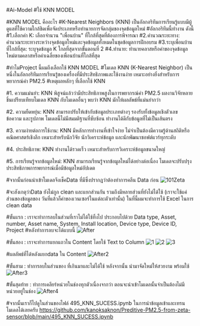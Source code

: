 #Ai-Model
#ใช้ KNN MODEL

#KNN MODEL คืออะไร
#K-Nearest Neighbors (KNN) เป็นอัลกอริทึมการเรียนรู้แบบมีผู้ดูแลที่ใช้ความใกล้ชิดเพื่อจัดประเภทหรือทำนายการจัดกลุ่มของจุดข้อมูลใหม่
#อัลกอริทึมนี้ทำงาน ดังนี้
#1.เลือกค่า K: เลือกจำนวน "เพื่อนบ้าน" ที่ใกล้ที่สุดที่ต้องการพิจารณา
#2.คำนวณระยะทาง: คำนวณระยะทางระหว่างจุดข้อมูลใหม่และจุดข้อมูลทั้งหมดในชุดข้อมูลการฝึกอบรม
#3.ระบุเพื่อนบ้านที่ใกล้ที่สุด: ระบุจุดข้อมูล K ใกลที่สุดจากขั้นตอนที่ 2
#4.ทำนาย: ทำนายคลาสหรือค่าของจุดข้อมูลใหม่ตามคลาสหรือค่าเฉลี่ยของเพื่อนบ้านที่ใกล้ที่สุด

#ทำไมProject นี้ผมถึงเลือกใช้ KNN MODEL
#โมเดล KNN (K-Nearest Neighbor) เป็นหนึ่งในอัลกอริทึมการเรียนรู้ของเครื่องที่มีประสิทธิภาพและใช้งานง่าย เหมาะอย่างยิ่งสำหรับการพยากรณ์ค่า PM2.5
#เหตุผลหลักๆ ที่เลือกใช้ KNN 

#1. ความแม่นยำ: KNN พิสูจน์แล้วว่ามีประสิทธิภาพสูงในการพยากรณ์ค่า PM2.5 ผลงานวิจัยหลายชิ้นเปรียบเทียบโมเดล KNN กับโมเดลอื่นๆ พบว่า KNN มักให้ผลลัพธ์ที่แม่นยำกว่า

#2. ความยืดหยุ่น: KNN สามารถปรับให้เข้ากับข้อมูลประเภทต่างๆ รองรับทั้งข้อมูลเชิงตัวเลข ข้อความ และรูปภาพ โมเดลนี้ไม่มีสมมติฐานที่ซับซ้อน ทำงานได้ดีกับข้อมูลที่ไม่เป็นเส้นตรง

#3. ความง่ายต่อการใช้งาน: KNN มีหลักการทำงานที่เข้าใจง่าย ไม่จำเป็นต้องมีความรู้ด้านสถิติหรือคณิตศาสตร์เชิงลึก เหมาะสำหรับนักวิจัย นักวิเคราะห์ข้อมูล และนักพัฒนาซอฟต์แวร์ทุกระดับ

#4. ประสิทธิภาพ: KNN ทำงานได้รวดเร็ว เหมาะสำหรับการวิเคราะห์ข้อมูลขนาดใหญ่

#5. การเรียนรู้จากข้อมูลใหม่: KNN สามารถเรียนรู้จากข้อมูลใหม่ได้อย่างต่อเนื่อง โมเดลจะปรับปรุงประสิทธิภาพการพยากรณ์เมื่อมีข้อมูลใหม่อัปเดต

#จากนั้นก่อนนำเข้าโมเดลจึงเช็คData ที่มีซึ่งปรากฎว่าต้องทำการคลีน Data ก่อน
![101Zeta](https://github.com/kanoksaknon/Preditive-PM2.5-from-zeta-sensor/assets/163635486/223011b4-28e4-4568-b9d1-1e2b1d63d329)

#จะสังเกตุว่าData ยังไม่ภูก clean และแยกส่วนกัน รวมถึงมีหลายส่วนที่ยังไม่ได้ใช้ (เราจะใช้แค่ส่วนของข้อมูลของ วันที่แล้วก็ค่าของเวนเซอร์ในแต่ละตัวเท่านั้น) ในที่นี้ผมจะทำการใช้ Excel ในการ clean data

#ขั้นแรก :  เราจะทำการลบในส่วนที่เราไม่ได้ใช้ทิ้งไป ประกอบไปด้วย Data type, Asset, number, Asset name, System, Install location, Device type, Device ID, Project
#หลังทำการลบจะได้แบบนี้
![After](https://github.com/kanoksaknon/Preditive-PM2.5-from-zeta-sensor/assets/163635486/e3781f14-0979-4c38-85dc-1c9f25b36dca)

#ขั้นสอง :  เราจะทำการแยกแถวใน Content โดยใช้ Text to Column
![1](https://github.com/kanoksaknon/Preditive-PM2.5-from-zeta-sensor/assets/163635486/66540828-2700-4328-b9b5-1ac4be1649d1)
![2](https://github.com/kanoksaknon/Preditive-PM2.5-from-zeta-sensor/assets/163635486/96471371-093f-4d6c-86ea-8cad3eb2677b)
![3](https://github.com/kanoksaknon/Preditive-PM2.5-from-zeta-sensor/assets/163635486/02fec3a7-dfe8-4a2a-ab8b-fe1715e11c39)

#ผลลัพธ์ที่ได้หลังแยกdata ใน Content
![After2](https://github.com/kanoksaknon/Preditive-PM2.5-from-zeta-sensor/assets/163635486/5cace752-92de-45b5-bf30-569ed14a4e1b)

#ขั้นสาม : ทำการลบในส่วนของ ที่เกินมาและไม่ได้ใช้ หลังจากนั้น นำมาจัดใหม่ให้สวยงาม พร้อมใช้
![After3](https://github.com/kanoksaknon/Preditive-PM2.5-from-zeta-sensor/assets/163635486/c722ef12-5a91-4dee-8a0c-42836472514b)

#ขั้นสุดท้าย : ทำการเคลียร์หน่วยในช่องทุกตัวเนื่องจากว่า ตอนจะนำเข้าโมเดลนั้นจำเป็นต้องไม่มีหน่วยอยู่ในช่อง
![After4](https://github.com/kanoksaknon/Preditive-PM2.5-from-zeta-sensor/assets/163635486/d88d7f0b-a639-419b-8dac-f20cd581a5ea)

#จากนั้นเราก็ไปดูในส่วนของไฟล์ 495_KNN_SUCESS.ipynb ในการนำข้อมูลเข้าและเทรนโมเดลได้เลยครับ
https://github.com/kanoksaknon/Preditive-PM2.5-from-zeta-sensor/blob/main/495_KNN_SUCESS.ipynb



